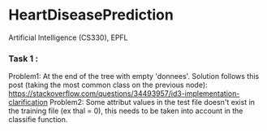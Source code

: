 # HeartDiseasePrediction
Artificial Intelligence (CS330), EPFL

### Task 1 : 
Problem1:
At the end of the tree with empty 'donnees'. Solution follows this post (taking the most common class on the previous node): https://stackoverflow.com/questions/34493957/id3-implementation-clarification
Problem2:
Some attribut values in the test file doesn't exist in the training file (ex thal = 0), this needs to be taken into account in the classifie function.
